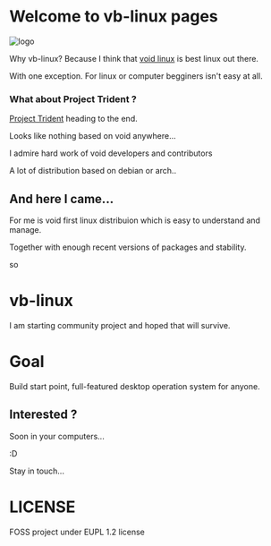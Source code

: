 
# Welcome to **vb**-**linux** pages

![logo](/assets)

Why vb-linux? Because I think that [void linux](https://voidlinux.org/) is best linux out there.

With one exception. For linux or computer begginers isn't easy at all.

### What about Project Trident ?

[Project Trident](https://project-trident.org) heading to the end.

Looks like nothing based on void anywhere...

I admire hard work of void developers and contributors

A lot of distribution based on debian or arch..

## And here I came...

For me is void first linux distribuion which is easy to understand and manage.

Together with enough recent versions of packages and stability.

so

   # **vb-linux**

I am starting community project and hoped that will survive.

# Goal

Build start point, full-featured desktop operation system for anyone.

## Interested ?

Soon in your computers...

:D

Stay in touch...

# LICENSE
FOSS project under EUPL 1.2 license
